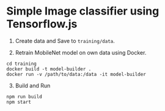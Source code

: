 # Simple Image classifier using Tensorflow.js

1. Create data and Save to `training/data`.

2. Retrain MobileNet model on own data using Docker.

```
cd training
docker build -t model-builder .
docker run -v /path/to/data:/data -it model-builder
```

3. Build and Run

```
npm run build
npm start
```
